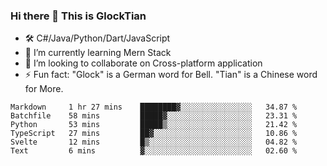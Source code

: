 ### Hi there 👋 This is GlockTian

- 🛠️ C#/Java/Python/Dart/JavaScript
- 🌱 I’m currently learning Mern Stack
- 👯 I’m looking to collaborate on Cross-platform application
- ⚡ Fun fact: "Glock" is a German word for Bell. "Tian" is a Chinese word for More.


<!--START_SECTION:waka-->

```text
Markdown     1 hr 27 mins    ████████▓░░░░░░░░░░░░░░░░   34.87 %
Batchfile    58 mins         █████▓░░░░░░░░░░░░░░░░░░░   23.31 %
Python       53 mins         █████▒░░░░░░░░░░░░░░░░░░░   21.42 %
TypeScript   27 mins         ██▓░░░░░░░░░░░░░░░░░░░░░░   10.86 %
Svelte       12 mins         █▒░░░░░░░░░░░░░░░░░░░░░░░   04.82 %
Text         6 mins          ▓░░░░░░░░░░░░░░░░░░░░░░░░   02.60 %
```

<!--END_SECTION:waka-->

<!--
**GlockTian/GlockTian** is a ✨ _special_ ✨ repository because its `README.md` (this file) appears on your GitHub profile.

Here are some ideas to get you started:

- 🔭 I’m currently working on ...
- 🌱 I’m currently learning ...
- 👯 I’m looking to collaborate on ...
- 🤔 I’m looking for help with ...
- 💬 Ask me about ...
- 📫 How to reach me: ...
- 😄 Pronouns: ...
- ⚡ Fun fact: ...
-->
